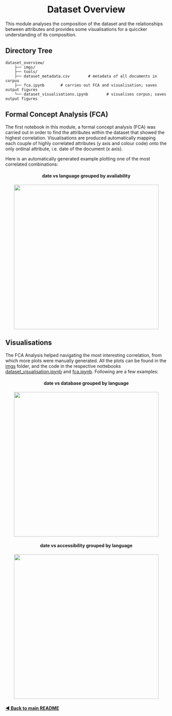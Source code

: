 <h1 align="center">Dataset Overview</h1>
This module analyses the composition of the dataset and the relationships between attributes and provides some visualisations for a quiccker understanding of its composition.

## Directory Tree

    dataset_overview/
        ├── imgs/
        ├── tools/
        ├── dataset_metadata.csv        # metadata of all documents in corpus
        ├── fca.ipynb       # carries out FCA and visualisation; saves output figures
        └── dataset_visualisations.ipynb        # visualises corpus; saves output figures
        

## Formal Concept Analysis (FCA)
The first notebook in this module, a formal concept analysis (FCA) was carried out in order to find the attributes within the dataset that showed the highest correlation. Visualisations are produced automatically mapping each couple of highly correlated attributes (y axis and colour code) onto the only ordinal attribute, i.e. date of the document (x axis).

Here is an automatically generated example plotting one of the most correlated combinations:

<h4 align="center">date vs language grouped by availability</h4>

<div style="text-align:center" align="center"><img width="450" src=https://github.com/e-lubrini/psylve/blob/main/dataset_overview/imgs/fca/dateidentified_vs_language_grouped_by_availability.png /></div>


## Visualisations
The FCA Analysis helped navigating the most interesting correlation, from which more plots were manually generated.
All the plots can be found in the [imgs](https://github.com/e-lubrini/psylve/blob/main/dataset_overview/imgs) folder, and the code in the respective nottebooks [dataset_visualisation.ipynb](https://github.com/e-lubrini/psylve/blob/main/dataset_overview/dataset_visualisation.ipynb) and [fca.ipynb](https://github.com/e-lubrini/psylve/blob/main/dataset_overview/fca.ipynb).
Following are a few examples:

<h4 align="center">date vs database grouped by language</h4>

<div style="text-align:center" align="center"><img width="450" src=https://github.com/e-lubrini/psylve/blob/main/dataset_overview/imgs/date_vs_database_grouped_by_language.png /></div>

<h4 align="center">date vs accessibility grouped by language</h4>

<div style="text-align:center" align="center"><img width="450" src=https://github.com/e-lubrini/psylve/blob/main/dataset_overview/imgs/date_vs_accessibility_grouped_by_language.png /></div>



#### [◄ Back to main README](https://github.com/e-lubrini/PsylVe/blob/main/README.md)

